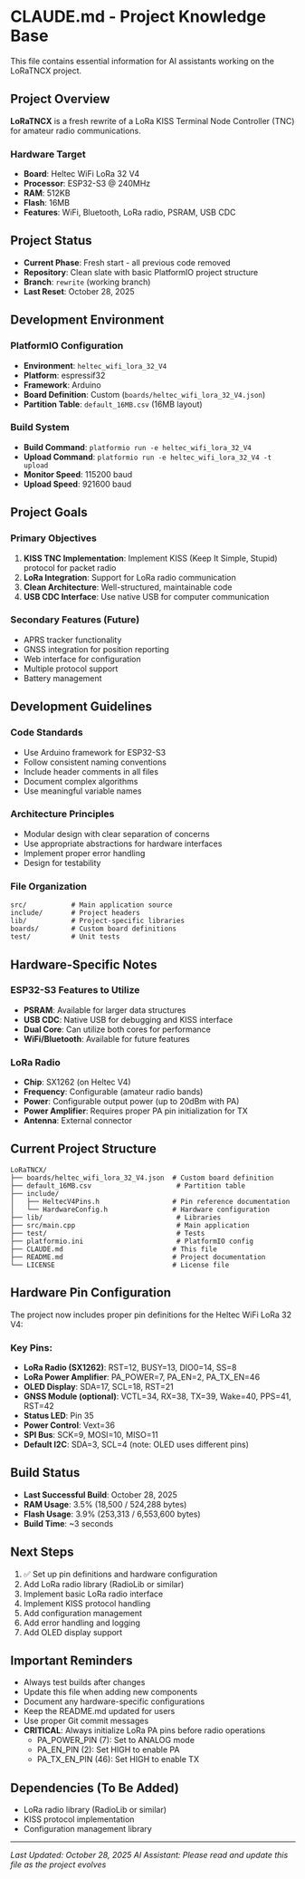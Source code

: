 # CLAUDE.md - Project Knowledge Base

This file contains essential information for AI assistants working on the LoRaTNCX project.

## Project Overview

**LoRaTNCX** is a fresh rewrite of a LoRa KISS Terminal Node Controller (TNC) for amateur radio communications.

### Hardware Target
- **Board**: Heltec WiFi LoRa 32 V4
- **Processor**: ESP32-S3 @ 240MHz
- **RAM**: 512KB
- **Flash**: 16MB
- **Features**: WiFi, Bluetooth, LoRa radio, PSRAM, USB CDC

## Project Status
- **Current Phase**: Fresh start - all previous code removed
- **Repository**: Clean slate with basic PlatformIO project structure
- **Branch**: `rewrite` (working branch)
- **Last Reset**: October 28, 2025

## Development Environment

### PlatformIO Configuration
- **Environment**: `heltec_wifi_lora_32_V4`
- **Platform**: espressif32
- **Framework**: Arduino
- **Board Definition**: Custom (`boards/heltec_wifi_lora_32_V4.json`)
- **Partition Table**: `default_16MB.csv` (16MB layout)

### Build System
- **Build Command**: `platformio run -e heltec_wifi_lora_32_V4`
- **Upload Command**: `platformio run -e heltec_wifi_lora_32_V4 -t upload`
- **Monitor Speed**: 115200 baud
- **Upload Speed**: 921600 baud

## Project Goals

### Primary Objectives
1. **KISS TNC Implementation**: Implement KISS (Keep It Simple, Stupid) protocol for packet radio
2. **LoRa Integration**: Support for LoRa radio communication
3. **Clean Architecture**: Well-structured, maintainable code
4. **USB CDC Interface**: Use native USB for computer communication

### Secondary Features (Future)
- APRS tracker functionality
- GNSS integration for position reporting
- Web interface for configuration
- Multiple protocol support
- Battery management

## Development Guidelines

### Code Standards
- Use Arduino framework for ESP32-S3
- Follow consistent naming conventions
- Include header comments in all files
- Document complex algorithms
- Use meaningful variable names

### Architecture Principles
- Modular design with clear separation of concerns
- Use appropriate abstractions for hardware interfaces
- Implement proper error handling
- Design for testability

### File Organization
```
src/           # Main application source
include/       # Project headers
lib/           # Project-specific libraries
boards/        # Custom board definitions
test/          # Unit tests
```

## Hardware-Specific Notes

### ESP32-S3 Features to Utilize
- **PSRAM**: Available for larger data structures
- **USB CDC**: Native USB for debugging and KISS interface
- **Dual Core**: Can utilize both cores for performance
- **WiFi/Bluetooth**: Available for future features

### LoRa Radio
- **Chip**: SX1262 (on Heltec V4)
- **Frequency**: Configurable (amateur radio bands)
- **Power**: Configurable output power (up to 20dBm with PA)
- **Power Amplifier**: Requires proper PA pin initialization for TX
- **Antenna**: External connector

## Current Project Structure
```
LoRaTNCX/
├── boards/heltec_wifi_lora_32_V4.json  # Custom board definition
├── default_16MB.csv                     # Partition table
├── include/
│   ├── HeltecV4Pins.h                  # Pin reference documentation
│   └── HardwareConfig.h                # Hardware configuration
├── lib/                                 # Libraries
├── src/main.cpp                         # Main application
├── test/                                # Tests
├── platformio.ini                       # PlatformIO config
├── CLAUDE.md                           # This file
├── README.md                           # Project documentation
└── LICENSE                             # License file
```

## Hardware Pin Configuration
The project now includes proper pin definitions for the Heltec WiFi LoRa 32 V4:

### Key Pins:
- **LoRa Radio (SX1262)**: RST=12, BUSY=13, DIO0=14, SS=8
- **LoRa Power Amplifier**: PA_POWER=7, PA_EN=2, PA_TX_EN=46
- **OLED Display**: SDA=17, SCL=18, RST=21
- **GNSS Module (optional)**: VCTL=34, RX=38, TX=39, Wake=40, PPS=41, RST=42
- **Status LED**: Pin 35
- **Power Control**: Vext=36
- **SPI Bus**: SCK=9, MOSI=10, MISO=11
- **Default I2C**: SDA=3, SCL=4 (note: OLED uses different pins)

## Build Status
- **Last Successful Build**: October 28, 2025
- **RAM Usage**: 3.5% (18,500 / 524,288 bytes)
- **Flash Usage**: 3.9% (253,313 / 6,553,600 bytes)
- **Build Time**: ~3 seconds

## Next Steps
1. ✅ Set up pin definitions and hardware configuration
2. Add LoRa radio library (RadioLib or similar)
3. Implement basic LoRa radio interface
4. Implement KISS protocol handling
5. Add configuration management
6. Add error handling and logging
7. Add OLED display support

## Important Reminders
- Always test builds after changes
- Update this file when adding new components
- Document any hardware-specific configurations
- Keep the README.md updated for users
- Use proper Git commit messages
- **CRITICAL**: Always initialize LoRa PA pins before radio operations
  - PA_POWER_PIN (7): Set to ANALOG mode
  - PA_EN_PIN (2): Set HIGH to enable PA
  - PA_TX_EN_PIN (46): Set HIGH to enable TX

## Dependencies (To Be Added)
- LoRa radio library (RadioLib or similar)
- KISS protocol implementation
- Configuration management library

---
*Last Updated: October 28, 2025*
*AI Assistant: Please read and update this file as the project evolves*